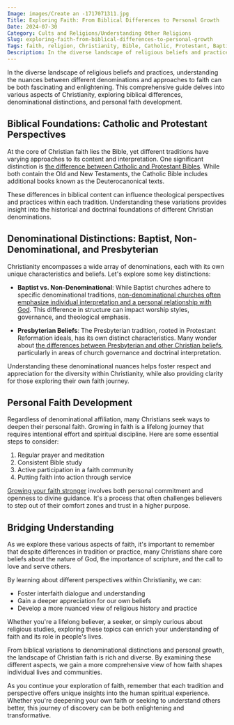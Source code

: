 ```yaml
---
Image: images/Create an -1717071311.jpg
Title: Exploring Faith: From Biblical Differences to Personal Growth
Date: 2024-07-30
Category: Cults and Religions/Understanding Other Religions
Slug: exploring-faith-from-biblical-differences-to-personal-growth
Tags: faith, religion, Christianity, Bible, Catholic, Protestant, Baptist, Non-Denominational, Presbyterian, personal growth, pillar
Description: In the diverse landscape of religious beliefs and practices understanding the nuances between different denominations and approaches to faith can be both fascinating and enlightening This comprehensive guide delves into various aspects of Christianity exploring biblical differences denominational distinctions and personal faith development At the core of Christian faith lies
---
```





In the diverse landscape of religious beliefs and practices, understanding the nuances between different denominations and approaches to faith can be both fascinating and enlightening. This comprehensive guide delves into various aspects of Christianity, exploring biblical differences, denominational distinctions, and personal faith development.

## Biblical Foundations: Catholic and Protestant Perspectives

At the core of Christian faith lies the Bible, yet different traditions have varying approaches to its content and interpretation. One significant distinction is [the difference between Catholic and Protestant Bibles](/key-differences-between-the-catholic-and-protestant-bibles-a-comprehensive-comparison). While both contain the Old and New Testaments, the Catholic Bible includes additional books known as the Deuterocanonical texts.

These differences in biblical content can influence theological perspectives and practices within each tradition. Understanding these variations provides insight into the historical and doctrinal foundations of different Christian denominations.

## Denominational Distinctions: Baptist, Non-Denominational, and Presbyterian

Christianity encompasses a wide array of denominations, each with its own unique characteristics and beliefs. Let's explore some key distinctions:

- **Baptist vs. Non-Denominational**: While Baptist churches adhere to specific denominational traditions, [non-denominational churches often emphasize individual interpretation and a personal relationship with God](/baptist-vs-non-denominational-exploring-the-key-differences). This difference in structure can impact worship styles, governance, and theological emphasis.

- **Presbyterian Beliefs**: The Presbyterian tradition, rooted in Protestant Reformation ideals, has its own distinct characteristics. Many wonder about [the differences between Presbyterian and other Christian beliefs](/key-differences-between-presbyterian-and-christian-beliefs-explained), particularly in areas of church governance and doctrinal interpretation.

Understanding these denominational nuances helps foster respect and appreciation for the diversity within Christianity, while also providing clarity for those exploring their own faith journey.

## Personal Faith Development

Regardless of denominational affiliation, many Christians seek ways to deepen their personal faith. Growing in faith is a lifelong journey that requires intentional effort and spiritual discipline. Here are some essential steps to consider:

1. Regular prayer and meditation
2. Consistent Bible study
3. Active participation in a faith community
4. Putting faith into action through service

[Growing your faith stronger](/7-essential-steps-to-grow-your-faith-stronger) involves both personal commitment and openness to divine guidance. It's a process that often challenges believers to step out of their comfort zones and trust in a higher purpose.

## Bridging Understanding

As we explore these various aspects of faith, it's important to remember that despite differences in tradition or practice, many Christians share core beliefs about the nature of God, the importance of scripture, and the call to love and serve others.

By learning about different perspectives within Christianity, we can:

- Foster interfaith dialogue and understanding
- Gain a deeper appreciation for our own beliefs
- Develop a more nuanced view of religious history and practice

Whether you're a lifelong believer, a seeker, or simply curious about religious studies, exploring these topics can enrich your understanding of faith and its role in people's lives.



From biblical variations to denominational distinctions and personal growth, the landscape of Christian faith is rich and diverse. By examining these different aspects, we gain a more comprehensive view of how faith shapes individual lives and communities.

As you continue your exploration of faith, remember that each tradition and perspective offers unique insights into the human spiritual experience. Whether you're deepening your own faith or seeking to understand others better, this journey of discovery can be both enlightening and transformative.